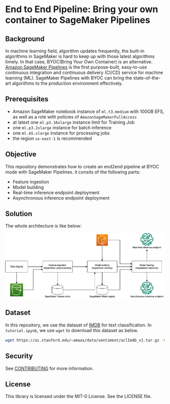 # End to End Pipeline: Bring your own container to SageMaker Pipelines

## Background
In machine learning field, algorithm updates frequently, the built-in algorithms in SageMaker is hard to keep up with those latest algorithms timely. In that case, BYOC(Bring Your Own Container) is an alternative. [Amazon SageMaker Pipelines](https://aws.amazon.com/sagemaker/pipelines/) is the first purpose-built, easy-to-use continuous integration and continuous delivery (CI/CD) service for machine learning (ML). SageMaker Pipelines with BYOC can bring the state-of-the-art algorithms to the production environment effectively.

## Prerequisites
- Amazon SageMaker notebook instance of `ml.t3.medium` with 100GB EFS, as well as a role with policies of `AmazonSageMakerFullAccess`
- at latest one `ml.p3.16xlarge` instance limit for Training Job
- one `ml.p3.2xlarge` instance for batch inference
- one `ml.m5.xlarge` instance for processing jobs
- the region `us-east-1` is recommended

## Objective
This repository demonstrates how to create an end2end pipeline at BYOC mode with SageMaker Pipelines. it consits of the following parts:
- Feature ingestion
- Model building
- Real-time inference endpoint deployment
- Asynchronous inference endpoint deployment

## Solution
The whole architecture is like below:
<div align="center"><img width="800" src="images/byoc_mlops_nb.png"></img></div>

## Dataset
In this repository, we use the dataset of [IMDB](https://ai.stanford.edu/~amaas/data/sentiment/) for text classification. In `tutorial.ipynb`, we use `wget` to download this dataset as below.
```bash
wget https://ai.stanford.edu/~amaas/data/sentiment/aclImdb_v1.tar.gz -O aclImdb_v1.tar.gz
```

## Security

See [CONTRIBUTING](CONTRIBUTING.md#security-issue-notifications) for more information.

## License

This library is licensed under the MIT-0 License. See the LICENSE file.
